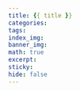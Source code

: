```yaml
---
title: {{ title }}
categories:
tags:
index_img:
banner_img:
math: true
excerpt:
sticky:
hide: false
---
```

